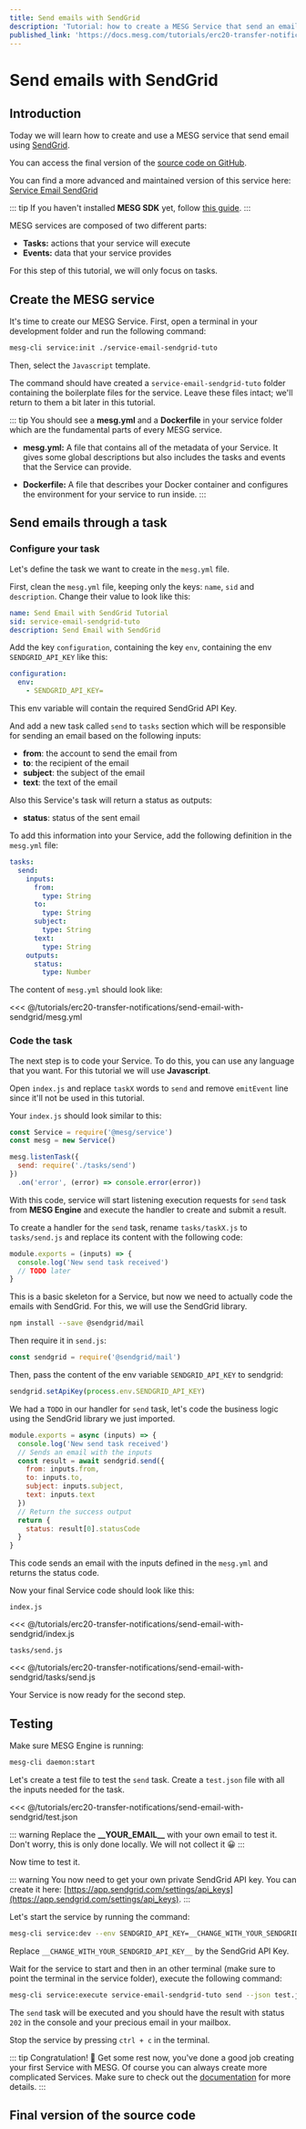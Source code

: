 ```yaml
---
title: Send emails with SendGrid
description: 'Tutorial: how to create a MESG Service that send an email through the SendGrid API'
published_link: 'https://docs.mesg.com/tutorials/erc20-transfer-notifications/send-emails-with-sendgrid.html'
---
```


# Send emails with SendGrid

## Introduction

Today we will learn how to create and use a MESG service that send email using [SendGrid](https://sendgrid.com).

You can access the final version of the [source code on GitHub](https://github.com/mesg-foundation/docs/tree/master/tutorials/erc20-transfer-notifications/send-email-with-sendgrid).

You can find a more advanced and maintained version of this service here: [Service Email SendGrid](https://github.com/mesg-foundation/service-email-sendgrid)

::: tip
If you haven't installed **MESG SDK** yet, follow [this guide](/guide/installation.md).
:::

MESG services are composed of two different parts:

* **Tasks:** actions that your service will execute
* **Events:** data that your service provides

For this step of this tutorial, we will only focus on tasks.

## Create the MESG service

It's time to create our MESG Service. First, open a terminal in your development folder and run the following command:

```bash
mesg-cli service:init ./service-email-sendgrid-tuto
```

Then, select the `Javascript` template.

The command should have created a `service-email-sendgrid-tuto` folder containing the boilerplate files for the service.
Leave these files intact; we'll return to them a bit later in this tutorial.

::: tip
You should see a **mesg.yml** and a **Dockerfile** in your service folder which are the fundamental parts of every MESG service.

* **mesg.yml:** A file that contains all of the metadata of your Service. It gives some global descriptions but also includes the tasks and events that the Service can provide.

* **Dockerfile:** A file that describes your Docker container and configures the environment for your service to run inside.
:::

## Send emails through a task

### Configure your task

Let's define the task we want to create in the `mesg.yml` file.

First, clean the `mesg.yml` file, keeping only the keys: `name`, `sid` and `description`. Change their value to look like this:

```yaml
name: Send Email with SendGrid Tutorial
sid: service-email-sendgrid-tuto
description: Send Email with SendGrid
```

Add the key `configuration`, containing the key `env`, containing the env `SENDGRID_API_KEY` like this:

```yaml
configuration:
  env:
    - SENDGRID_API_KEY=
```

This env variable will contain the required SendGrid API Key.

And add a new task called `send` to `tasks` section which will be responsible for sending an email based on the following inputs:

* **from**: the account to send the email from
* **to**: the recipient of the email
* **subject**: the subject of the email
* **text**: the text of the email

Also this Service's task will return a status as outputs:

* **status**: status of the sent email

To add this information into your Service, add the following definition in the `mesg.yml` file:

```yaml
tasks:
  send:
    inputs:
      from:
        type: String
      to:
        type: String
      subject:
        type: String
      text:
        type: String
    outputs:
      status:
        type: Number
```

The content of `mesg.yml` should look like:

<<< @/tutorials/erc20-transfer-notifications/send-email-with-sendgrid/mesg.yml

### Code the task

The next step is to code your Service. To do this, you can use any language that you want. For this tutorial we will use **Javascript**.

Open `index.js` and replace `taskX` words to `send` and remove `emitEvent` line since it'll not be used in this tutorial.

Your `index.js` should look similar to this:

```javascript
const Service = require('@mesg/service')
const mesg = new Service()

mesg.listenTask({
  send: require('./tasks/send')
})
  .on('error', (error) => console.error(error))
```

With this code, service will start listening execution requests for `send` task from **MESG Engine** and execute the handler to create and submit a result.

To create a handler for the `send` task, rename `tasks/taskX.js` to `tasks/send.js` and replace its content with the following code:

```javascript
module.exports = (inputs) => {
  console.log('New send task received')
  // TODO later
}
```

This is a basic skeleton for a Service, but now we need to actually code the emails with SendGrid. For this, we will use the SendGrid library.

```bash
npm install --save @sendgrid/mail
```

Then require it in `send.js`:

```javascript
const sendgrid = require('@sendgrid/mail')
```

Then, pass the content of the env variable `SENDGRID_API_KEY` to sendgrid:
```javascript
sendgrid.setApiKey(process.env.SENDGRID_API_KEY)
```

We had a `TODO` in our handler for `send` task, let's code the business logic using the SendGrid library we just imported.

```javascript
module.exports = async (inputs) => {
  console.log('New send task received')
  // Sends an email with the inputs
  const result = await sendgrid.send({
    from: inputs.from,
    to: inputs.to,
    subject: inputs.subject,
    text: inputs.text
  })
  // Return the success output
  return {
    status: result[0].statusCode
  }
}
```

This code sends an email with the inputs defined in the `mesg.yml` and returns the status code.

Now your final Service code should look like this:

`index.js`

<<< @/tutorials/erc20-transfer-notifications/send-email-with-sendgrid/index.js

`tasks/send.js`

<<< @/tutorials/erc20-transfer-notifications/send-email-with-sendgrid/tasks/send.js

Your Service is now ready for the second step.

## Testing

Make sure MESG Engine is running:

```bash
mesg-cli daemon:start
```

Let's create a test file to test the `send` task. Create a `test.json` file with all the inputs needed for the task.

<<< @/tutorials/erc20-transfer-notifications/send-email-with-sendgrid/test.json

::: warning
Replace the **\_\_YOUR\_EMAIL\_\_** with your own email to test it. Don't worry, this is only done locally. We will not collect it 😀
:::

Now time to test it.

::: warning
You now need to get your own private SendGrid API key. You can create it here: [https://app.sendgrid.com/settings/api_keys](https://app.sendgrid.com/settings/api_keys)​.
:::

Let's start the service by running the command:

```bash
mesg-cli service:dev --env SENDGRID_API_KEY=__CHANGE_WITH_YOUR_SENDGRID_API_KEY__
```

Replace `__CHANGE_WITH_YOUR_SENDGRID_API_KEY__` by the SendGrid API Key.

Wait for the service to start and then in an other terminal (make sure to point the terminal in the service folder), execute the following command:

```bash
mesg-cli service:execute service-email-sendgrid-tuto send --json test.json
```

The `send` task will be executed and you should have the result with status `202` in the console and your precious email in your mailbox.

Stop the service by pressing `ctrl + c` in the terminal.

::: tip Congratulation!  🎉
Get some rest now, you've done a good job creating your first Service with MESG. Of course you can always create more complicated Services. Make sure to check out the [documentation](/) for more details.
:::

## Final version of the source code

<card-link url="https://github.com/mesg-foundation/docs/tree/master/tutorials/erc20-transfer-notifications/send-email-with-sendgrid"></card-link>
